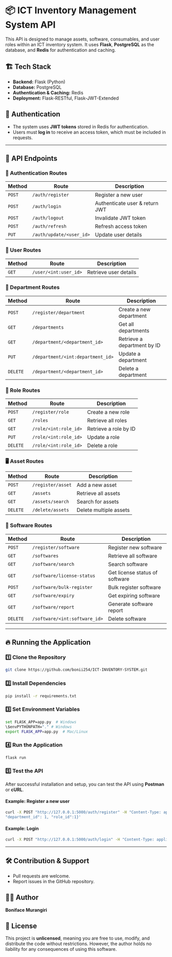 # 📦 ICT Inventory Management System API

This API is designed to manage assets, software, consumables, and user roles within an ICT inventory system. It uses **Flask**, **PostgreSQL** as the database, and **Redis** for authentication and caching.

## 🏗️ Tech Stack
- **Backend:** Flask (Python)
- **Database:** PostgreSQL
- **Authentication & Caching:** Redis
- **Deployment:** Flask-RESTful, Flask-JWT-Extended

## 📌 Authentication
- The system uses **JWT tokens** stored in Redis for authentication.
- Users must **log in** to receive an access token, which must be included in requests.

---
## 📜 API Endpoints

### **🔐 Authentication Routes**
| Method  | Route               | Description |
|---------|--------------------|-------------|
| `POST`  | `/auth/register`   | Register a new user |
| `POST`  | `/auth/login`      | Authenticate user & return JWT |
| `POST`  | `/auth/logout`     | Invalidate JWT token |
| `POST`  | `/auth/refresh`    | Refresh access token |
| `PUT`   | `/auth/update/<user_id>` | Update user details |

### **👤 User Routes**
| Method  | Route               | Description |
|---------|--------------------|-------------|
| `GET`   | `/user/<int:user_id>` | Retrieve user details |

### **🏢 Department Routes**
| Method  | Route                               | Description |
|---------|------------------------------------|-------------|
| `POST`  | `/register/department`            | Create a new department |
| `GET`   | `/departments`                    | Get all departments |
| `GET`   | `/department/<department_id>`     | Retrieve a department by ID |
| `PUT`   | `/department/<int:department_id>` | Update a department |
| `DELETE`| `/department/<department_id>`     | Delete a department |

### **🔑 Role Routes**
| Method  | Route                         | Description |
|---------|------------------------------|-------------|
| `POST`  | `/register/role`             | Create a new role |
| `GET`   | `/roles`                     | Retrieve all roles |
| `GET`   | `/role/<int:role_id>`        | Retrieve a role by ID |
| `PUT`   | `/role/<int:role_id>`        | Update a role |
| `DELETE`| `/role/<int:role_id>`        | Delete a role |

### **🖥️ Asset Routes**
| Method  | Route                         | Description |
|---------|------------------------------|-------------|
| `POST`  | `/register/asset`            | Add a new asset |
| `GET`   | `/assets`                     | Retrieve all assets |
| `GET`   | `/assets/search`              | Search for assets |
| `DELETE`| `/delete/assets`              | Delete multiple assets |

### **📄 Software Routes**
| Method  | Route                          | Description |
|---------|-------------------------------|-------------|
| `POST`  | `/register/software`          | Register new software |
| `GET`   | `/softwares`                   | Retrieve all software |
| `GET`   | `/software/search`             | Search software |
| `GET`   | `/software/license-status`     | Get license status of software |
| `POST`  | `/software/bulk-register`      | Bulk register software |
| `GET`   | `/software/expiry`             | Get expiring software |
| `GET`   | `/software/report`             | Generate software report |
| `DELETE`| `/software/<int:software_id>`  | Delete software |

---
## 🔥 Running the Application
### **1️⃣ Clone the Repository**
```sh
git clone https://github.com/bonii254/ICT-INVENTORY-SYSTEM.git
```

### **2️⃣ Install Dependencies**
```sh
pip install -r requirements.txt
```

### **3️⃣ Set Environment Variables**
```sh
set FLASK_APP=app.py  # Windows
\$envPYTHONPATH="." # Windows
export FLASK_APP=app.py  # Mac/Linux

```

### **4️⃣ Run the Application**
```sh
flask run
```

### **5️⃣ Test the API**
After successful installation and setup, you can test the API using **Postman** or **cURL**.

#### Example: Register a new user
```sh
curl -X POST "http://127.0.0.1:5000/auth/register" -H "Content-Type: application/json" -d '{"email": "testuser@gmail.com", "password": "testpass", "fullname", "test user",
"department_id": 1, "role_id":1}'
```

#### Example: Login
```sh
curl -X POST "http://127.0.0.1:5000/auth/login" -H "Content-Type: application/json" -d '{"email": "testuser@gmail.com", "password": "testpass"}'
```

---
## 🛠️ Contribution & Support
- Pull requests are welcome.
- Report issues in the GitHub repository.

## 👨‍💻 Author
**Boniface Murangiri**

## 📜 License
This project is **unlicensed**, meaning you are free to use, modify, and distribute the code without restrictions. However, the author holds no liability for any consequences of using this software.
